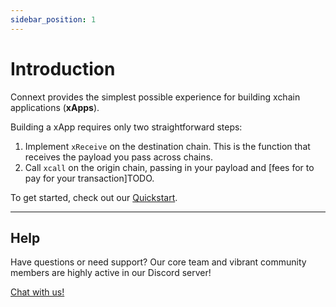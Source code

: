 ```yaml
---
sidebar_position: 1
---
```


# Introduction

Connext provides the simplest possible experience for building xchain applications (**xApps**).

Building a xApp requires only two straightforward steps:
1. Implement `xReceive` on the destination chain. This is the function that receives the payload you pass across chains.
2. Call `xcall` on the origin chain, passing in your payload and [fees for to pay for your transaction]TODO.

To get started, check out our [Quickstart](./quickstart).

---
## Help

Have questions or need support? Our core team and vibrant community members are highly active in our Discord server!

[Chat with us!](https://discord.gg/connext)

